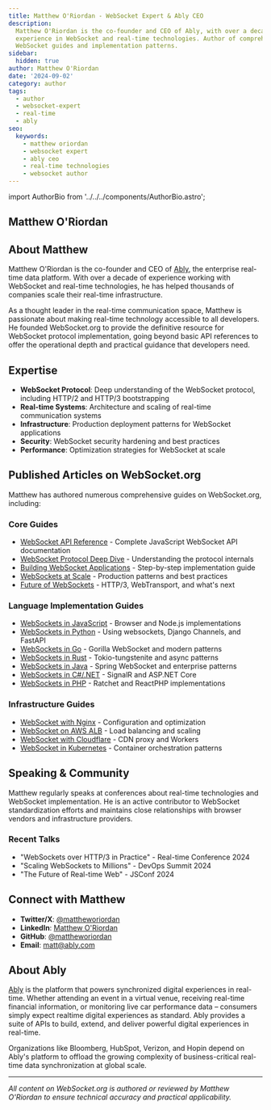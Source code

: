 ```yaml
---
title: Matthew O'Riordan - WebSocket Expert & Ably CEO
description:
  Matthew O'Riordan is the co-founder and CEO of Ably, with over a decade of
  experience in WebSocket and real-time technologies. Author of comprehensive
  WebSocket guides and implementation patterns.
sidebar:
  hidden: true
author: Matthew O'Riordan
date: '2024-09-02'
category: author
tags:
  - author
  - websocket-expert
  - real-time
  - ably
seo:
  keywords:
    - matthew oriordan
    - websocket expert
    - ably ceo
    - real-time technologies
    - websocket author
---
```


import AuthorBio from '../../../components/AuthorBio.astro';

## Matthew O'Riordan

<AuthorBio showFull={true} />

## About Matthew

Matthew O'Riordan is the co-founder and CEO of [Ably](https://ably.com), the
enterprise real-time data platform. With over a decade of experience working
with WebSocket and real-time technologies, he has helped thousands of companies
scale their real-time infrastructure.

As a thought leader in the real-time communication space, Matthew is passionate
about making real-time technology accessible to all developers. He founded
WebSocket.org to provide the definitive resource for WebSocket protocol
implementation, going beyond basic API references to offer the operational depth
and practical guidance that developers need.

## Expertise

- **WebSocket Protocol**: Deep understanding of the WebSocket protocol,
  including HTTP/2 and HTTP/3 bootstrapping
- **Real-time Systems**: Architecture and scaling of real-time communication
  systems
- **Infrastructure**: Production deployment patterns for WebSocket applications
- **Security**: WebSocket security hardening and best practices
- **Performance**: Optimization strategies for WebSocket at scale

## Published Articles on WebSocket.org

Matthew has authored numerous comprehensive guides on WebSocket.org, including:

### Core Guides

- [WebSocket API Reference](/reference/websocket-api) - Complete JavaScript
  WebSocket API documentation
- [WebSocket Protocol Deep Dive](/guides/websocket-protocol) - Understanding the
  protocol internals
- [Building WebSocket Applications](/guides/building-a-websocket-app) -
  Step-by-step implementation guide
- [WebSockets at Scale](/guides/websockets-at-scale) - Production patterns and
  best practices
- [Future of WebSockets](/guides/future-of-websockets) - HTTP/3, WebTransport,
  and what's next

### Language Implementation Guides

- [WebSockets in JavaScript](/guides/languages/javascript) - Browser and Node.js
  implementations
- [WebSockets in Python](/guides/languages/python) - Using websockets, Django
  Channels, and FastAPI
- [WebSockets in Go](/guides/languages/go) - Gorilla WebSocket and modern
  patterns
- [WebSockets in Rust](/guides/languages/rust) - Tokio-tungstenite and async
  patterns
- [WebSockets in Java](/guides/languages/java) - Spring WebSocket and enterprise
  patterns
- [WebSockets in C#/.NET](/guides/languages/csharp) - SignalR and ASP.NET Core
- [WebSockets in PHP](/guides/languages/php) - Ratchet and ReactPHP
  implementations

### Infrastructure Guides

- [WebSocket with Nginx](/guides/infrastructure/nginx) - Configuration and
  optimization
- [WebSocket on AWS ALB](/guides/infrastructure/aws/alb) - Load balancing and
  scaling
- [WebSocket with Cloudflare](/guides/infrastructure/cloudflare) - CDN proxy and
  Workers
- [WebSocket in Kubernetes](/guides/infrastructure/kubernetes) - Container
  orchestration patterns

## Speaking & Community

Matthew regularly speaks at conferences about real-time technologies and
WebSocket implementation. He is an active contributor to WebSocket
standardization efforts and maintains close relationships with browser vendors
and infrastructure providers.

### Recent Talks

- "WebSockets over HTTP/3 in Practice" - Real-time Conference 2024
- "Scaling WebSockets to Millions" - DevOps Summit 2024
- "The Future of Real-time Web" - JSConf 2024

## Connect with Matthew

- **Twitter/X**: [@mattheworiordan](https://twitter.com/mattheworiordan)
- **LinkedIn**: [Matthew O'Riordan](https://linkedin.com/in/mattoriordan)
- **GitHub**: [@mattheworiordan](https://github.com/mattheworiordan)
- **Email**: matt@ably.com

## About Ably

[Ably](https://ably.com) is the platform that powers synchronized digital
experiences in real-time. Whether attending an event in a virtual venue,
receiving real-time financial information, or monitoring live car performance
data – consumers simply expect realtime digital experiences as standard. Ably
provides a suite of APIs to build, extend, and deliver powerful digital
experiences in real-time.

Organizations like Bloomberg, HubSpot, Verizon, and Hopin depend on Ably's
platform to offload the growing complexity of business-critical real-time data
synchronization at global scale.

---

_All content on WebSocket.org is authored or reviewed by Matthew O'Riordan to
ensure technical accuracy and practical applicability._
